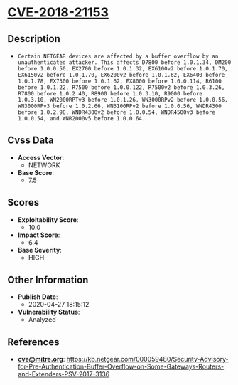 
# [CVE-2018-21153](https://kb.netgear.com/000059480/Security-Advisory-for-Pre-Authentication-Buffer-Overflow-on-Some-Gateways-Routers-and-Extenders-PSV-2017-3136)

## Description

- `Certain NETGEAR devices are affected by a buffer overflow by an unauthenticated attacker. This affects D7800 before 1.0.1.34, DM200 before 1.0.0.50, EX2700 before 1.0.1.32, EX6100v2 before 1.0.1.70, EX6150v2 before 1.0.1.70, EX6200v2 before 1.0.1.62, EX6400 before 1.0.1.78, EX7300 before 1.0.1.62, EX8000 before 1.0.0.114, R6100 before 1.0.1.22, R7500 before 1.0.0.122, R7500v2 before 1.0.3.26, R7800 before 1.0.2.40, R8900 before 1.0.3.10, R9000 before 1.0.3.10, WN2000RPTv3 before 1.0.1.26, WN3000RPv2 before 1.0.0.56, WN3000RPv3 before 1.0.2.66, WN3100RPv2 before 1.0.0.56, WNDR4300 before 1.0.2.98, WNDR4300v2 before 1.0.0.54, WNDR4500v3 before 1.0.0.54, and WNR2000v5 before 1.0.0.64.`

## Cvss Data

- **Access Vector**:
  - NETWORK
- **Base Score**:
  - 7.5

## Scores

- **Exploitability Score**:
  - 10.0
- **Impact Score**:
  - 6.4
- **Base Severity**:
  - HIGH

## Other Information

- **Publish Date**:
  - 2020-04-27 18:15:12
- **Vulnerability Status**:
  - Analyzed

## References

- **cve@mitre.org**: https://kb.netgear.com/000059480/Security-Advisory-for-Pre-Authentication-Buffer-Overflow-on-Some-Gateways-Routers-and-Extenders-PSV-2017-3136

